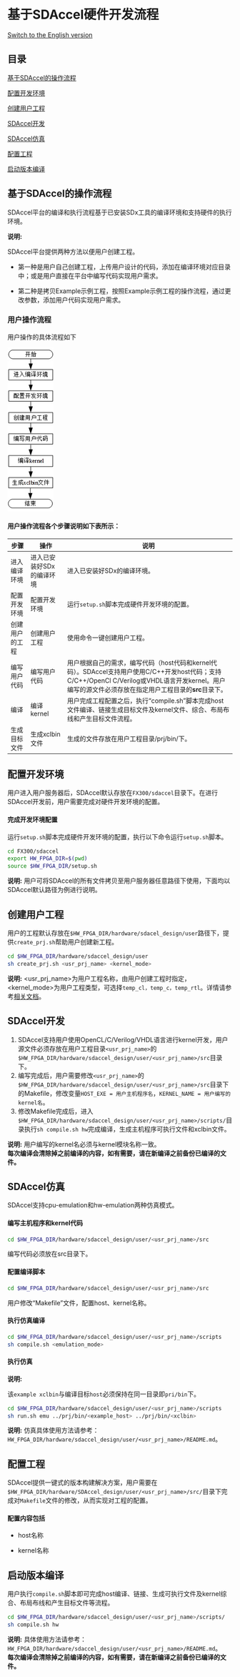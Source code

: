 基于SDAccel硬件开发流程
=======================

[Switch to the English version](./Implementation_Process_of_SDAccel_based_Hardware_Development.md)


目录
-------------------------

[基于SDAccel的操作流程](#sec-1)

[配置开发环境](#sec-2)

[创建用户工程](#sec-3)

[SDAccel开发](#sec-4)

[SDAccel仿真](#sec-5)

[配置工程](#sec-6)

[启动版本编译](#sec-7)

<a id="sec-1" name="sec-1"></a>

基于SDAccel的操作流程
-------------------------

SDAccel平台的编译和执行流程基于已安装SDx工具的编译环境和支持硬件的执行环境。

**说明:**

SDAccel平台提供两种方法以便用户创建工程。

-   第一种是用户自己创建工程，上传用户设计的代码，添加在编译环境对应目录中；或是用户直接在平台中编写代码实现用户需求。

-   第二种是拷贝Example示例工程，按照Example示例工程的操作流程，通过更改参数，添加用户代码实现用户需求。 


### 用户操作流程

用户操作的具体流程如下

![](media/hdk_st_cn.jpg)

#### 用户操作流程各个步骤说明如下表所示：

| 步骤      | 操作             | 说明                                       |
| ------- | -------------- | ---------------------------------------- |
| 进入编译环境  | 进入已安装好SDx的编译环境 | 进入已安装好SDx的编译环境。                          |
| 配置开发环境  | 配置开发环境         | 运行`setup.sh`脚本完成硬件开发环境的配置。               |
| 创建用户的工程 | 创建用户工程         | 使用命令一键创建用户工程。                            |
| 编写用户代码  | 编写用户代码         | 用户根据自己的需求，编写代码（host代码和kernel代码）。SDAccel支持用户使用C/C++开发host代码；支持C/C++/OpenCl C/Verilog或VHDL语言开发kernel。用户编写的源文件必须存放在指定用户工程目录的**src**目录下。 |
| 编译      | 编译kernel       | 用户完成工程配置之后，执行“compile.sh”脚本完成host文件编译、链接生成目标文件及kernel文件、综合、布局布线和产生目标文件流程。 |
| 生成目标文件  | 生成xclbin文件     | 生成的文件存放在用户工程目录/prj/bin/下。                |

<a id="sec-2" name="sec-2"></a>
配置开发环境
------------

用户进入用户服务器后，SDAccel默认存放在`FX300/sdaccel`目录下。在进行SDAccel开发前，用户需要完成对硬件开发环境的配置。

#### 完成开发环境配置

运行`setup.sh`脚本完成硬件开发环境的配置，执行以下命令运行`setup.sh`脚本。

```bash
cd FX300/sdaccel
export HW_FPGA_DIR=$(pwd)  
source $HW_FPGA_DIR/setup.sh
```

**说明:**
用户可将SDAccel的所有文件拷贝至用户服务器任意路径下使用，下面均以SDAccel默认路径为例进行说明。

<a id="sec-3" name="sec-3"></a>
创建用户工程
------------

用户的工程默认存放在`$HW_FPGA_DIR/hardware/sdacel_design/user`路径下，提供`create_prj.sh`帮助用户创建新工程。

```bash
cd $HW_FPGA_DIR/hardware/sdaccel_design/user 
sh create_prj.sh <usr_prj_name> <kernel_mode>
```

**说明:**
<usr_prj_name>为用户工程名称，由用户创建工程时指定，<kernel_mode>为用户工程类型，可选择`temp_cl，temp_c，temp_rtl`。详情请参考[相关文档](../hardware/sdaccel_design/user/README_CN.md)。

<a id="sec-4" name="sec-4"></a>
SDAccel开发
-----------
1. SDAccel支持用户使用OpenCL/C/Verilog/VHDL语言进行kernel开发，用户源文件必须存放在用户工程目录`<usr_prj_name>`的`$HW_FPGA_DIR/hardware/sdaccel_design/user/<usr_prj_name>/src`目录下。
2. 编写完成后，用户需要修改`<usr_prj_name>`的`$HW_FPGA_DIR/hardware/sdaccel_design/user/<usr_prj_name>/src`目录下的Makefile，修改变量`HOST_EXE = 用户主机程序名`，`KERNEL_NAME = 用户编写的kernel名`。
3. 修改Makefile完成后，进入`$HW_FPGA_DIR/hardware/sdaccel_design/user/<usr_prj_name>/scripts/`目录执行`sh compile.sh hw`完成编译，生成主机程序可执行文件和xclbin文件。

**说明:**
用户编写的kernel名必须与kernel模块名称一致。  
**每次编译会清除掉之前编译的内容，如有需要，请在新编译之前备份已编译的文件。**

<a id="sec-5" name="sec-5"></a>
SDAccel仿真
-----------

SDAccel支持cpu-emulation和hw-emulation两种仿真模式。

#### 编写主机程序和kernel代码

```bash
cd $HW_FPGA_DIR/hardware/sdaccel_design/user/<usr_prj_name>/src
```

编写代码必须放在src目录下。

#### 配置编译脚本

```bash
cd $HW_FPGA_DIR/hardware/sdaccel_design/user/<usr_prj_name>/src
```

用户修改“Makefile”文件，配置host、kernel名称。

#### 执行仿真编译

```bash
cd $HW_FPGA_DIR/hardware/sdaccel_design/user/<usr_prj_name>/scripts 
sh compile.sh <emulation_mode>
```

#### 执行仿真

**说明:**

该`example xclbin`与编译目标`host`必须保持在同一目录即`pri/bin`下。

```bash
cd $HW_FPGA_DIR/hardware/sdaccel_design/user/<usr_prj_name>/scripts  
sh run.sh emu ../prj/bin/<example_host> ../prj/bin/<xclbin>
```

**说明:**
仿真具体使用方法请参考：`HW_FPGA_DIR/hardware/sdaccel_design/user/<usr_prj_name>/README.md`。

<a id="sec-6" name="sec-6"></a>
配置工程
--------

SDAccel提供一键式的版本构建解决方案，用户需要在`$HW_FPGA_DIR/hardware/SDAccel_design/user/<usr_prj_name>/src/`目录下完成对`Makefile`文件的修改，从而实现对工程的配置。

#### 配置内容包括

-   host名称

-   kernel名称

<a id="sec-7" name="sec-7"></a>
启动版本编译
------------

用户执行`compile.sh`脚本即可完成host编译、链接、生成可执行文件及kernel综合、布局布线和产生目标文件等流程。

```bash
cd $HW_FPGA_DIR/hardware/sdaccel_design/user/<usr_prj_name>/scripts/  
sh compile.sh hw
```

**说明:**
具体使用方法请参考：`HW_FPGA_DIR/hardware/sdaccel_design/user/<usr_prj_name>/README.md`。  
**每次编译会清除掉之前编译的内容，如有需要，请在新编译之前备份已编译的文件。**
